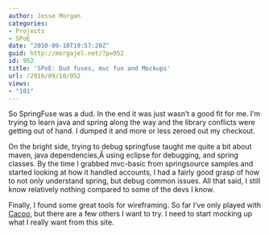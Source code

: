 ```yaml
---
author: Jesse Morgan
categories:
- Projects
- SPoE
date: "2010-09-10T19:57:20Z"
guid: http://morgajel.net/?p=952
id: 952
title: 'SPoE: Dud fuses, mvc fun and Mockups'
url: /2010/09/10/952
views:
- "101"
---
```


So SpringFuse was a dud. In the end it was just wasn’t a good fit for me. I’m trying to learn java and spring along the way and the library conflicts were getting out of hand. I dumped it and more or less zeroed out my checkout.

On the bright side, trying to debug springfuse taught me quite a bit about maven, java dependencies,Â using eclipse for debugging, and spring classes. By the time I grabbed mvc-basic from springsource samples and started looking at how it handled accounts, I had a fairly good grasp of how to not only understand spring, but debug common issues. All that said, I still know relatively nothing compared to some of the devs I know.

Finally, I found some great tools for wireframing. So far I’ve only played with [Cacoo](https://cacoo.com/diagrams/8kQbwXNExhzuHxwn), but there are a few others I want to try. I need to start mocking up what I really want from this site.